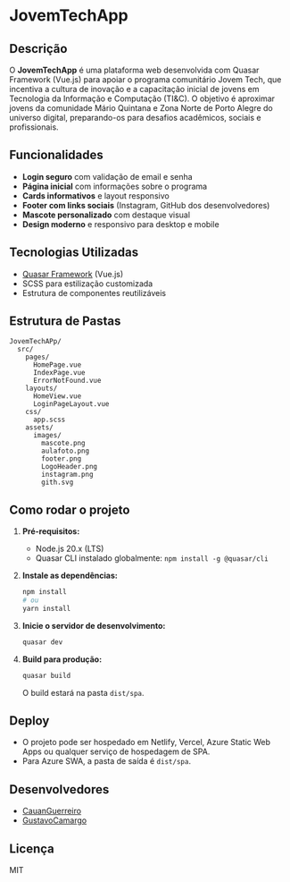 # JovemTechApp

## Descrição
O **JovemTechApp** é uma plataforma web desenvolvida com Quasar Framework (Vue.js) para apoiar o programa comunitário Jovem Tech, que incentiva a cultura de inovação e a capacitação inicial de jovens em Tecnologia da Informação e Computação (TI&C). O objetivo é aproximar jovens da comunidade Mário Quintana e Zona Norte de Porto Alegre do universo digital, preparando-os para desafios acadêmicos, sociais e profissionais.

## Funcionalidades
- **Login seguro** com validação de email e senha
- **Página inicial** com informações sobre o programa
- **Cards informativos** e layout responsivo
- **Footer com links sociais** (Instagram, GitHub dos desenvolvedores)
- **Mascote personalizado** com destaque visual
- **Design moderno** e responsivo para desktop e mobile

## Tecnologias Utilizadas
- [Quasar Framework](https://quasar.dev/) (Vue.js)
- SCSS para estilização customizada
- Estrutura de componentes reutilizáveis

## Estrutura de Pastas
```
JovemTechAPp/
  src/
    pages/
      HomePage.vue
      IndexPage.vue
      ErrorNotFound.vue
    layouts/
      HomeView.vue
      LoginPageLayout.vue
    css/
      app.scss
    assets/
      images/
        mascote.png
        aulafoto.png
        footer.png
        LogoHeader.png
        instagram.png
        gith.svg
```

## Como rodar o projeto
1. **Pré-requisitos:**
   - Node.js 20.x (LTS)
   - Quasar CLI instalado globalmente: `npm install -g @quasar/cli`

2. **Instale as dependências:**
   ```bash
   npm install
   # ou
   yarn install
   ```

3. **Inicie o servidor de desenvolvimento:**
   ```bash
   quasar dev
   ```

4. **Build para produção:**
   ```bash
   quasar build
   ```
   O build estará na pasta `dist/spa`.

## Deploy
- O projeto pode ser hospedado em Netlify, Vercel, Azure Static Web Apps ou qualquer serviço de hospedagem de SPA.
- Para Azure SWA, a pasta de saída é `dist/spa`.

## Desenvolvedores
- [CauanGuerreiro](https://github.com/dev1)
- [GustavoCamargo](https://github.com/dev2)

## Licença
MIT
